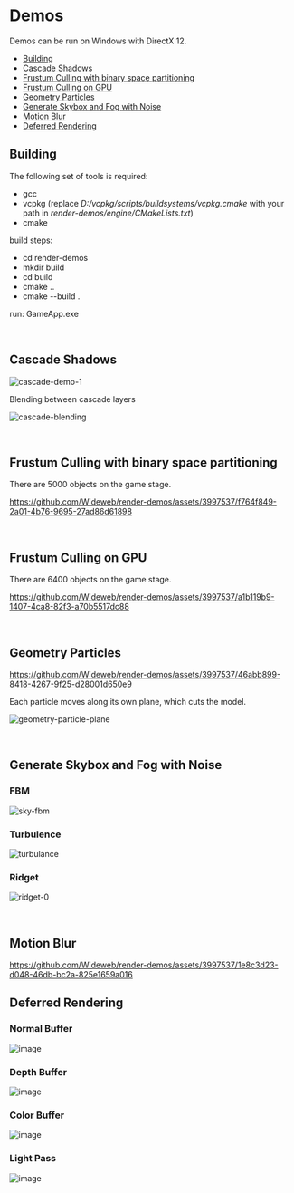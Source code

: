# Demos

Demos can be run on Windows with DirectX 12.

* [Building](#building)
* [Cascade Shadows](#cascade-shadows)
* [Frustum Culling with binary space partitioning](#frustum-culling-with-binary-space-partitioning)
* [Frustum Culling on GPU](#frustum-culling-on-gpu)
* [Geometry Particles](#geometry-particles)
* [Generate Skybox and Fog with Noise](#generate-skybox-and-fog-with-noise)
* [Motion Blur](#motion-blur)
* [Deferred Rendering](#deferred-rendering)

## Building

The following set of tools is required:
- gcc
- vcpkg (replace *D:/vcpkg/scripts/buildsystems/vcpkg.cmake* with your path in *render-demos/engine/CMakeLists.txt*)
- cmake

build steps:
- cd render-demos
- mkdir build
- cd build
- cmake ..
- cmake --build .

run: GameApp.exe

<br>

## Cascade Shadows
![cascade-demo-1](https://github.com/Wideweb/render-demos/assets/3997537/a95becdf-d8a2-461f-a0ec-2727f464c8c6)

Blending between cascade layers

![cascade-blending](https://github.com/Wideweb/render-demos/assets/3997537/93ca9536-2f95-42f4-b3f1-74a86e3302b9)

<br>

## Frustum Culling with binary space partitioning
There are 5000 objects on the game stage.

https://github.com/Wideweb/render-demos/assets/3997537/f764f849-2a01-4b76-9695-27ad86d61898

<br>

## Frustum Culling on GPU

There are 6400 objects on the game stage.

https://github.com/Wideweb/render-demos/assets/3997537/a1b119b9-1407-4ca8-82f3-a70b5517dc88

<br>

## Geometry Particles

https://github.com/Wideweb/render-demos/assets/3997537/46abb899-8418-4267-9f25-d28001d650e9

Each particle moves along its own plane, which cuts the model.

![geometry-particle-plane](https://github.com/Wideweb/render-demos/assets/3997537/86d27f52-702d-467e-b62d-be66e6fc68db)

<br>

## Generate Skybox and Fog with Noise

### FBM
![sky-fbm](https://github.com/Wideweb/render-demos/assets/3997537/eda231d8-0cf2-4735-847a-06b6f08e3ea8)

### Turbulence
![turbulance](https://github.com/Wideweb/render-demos/assets/3997537/60b1de52-fa2a-435b-983c-3e23a8052ed1)


### Ridget
![ridget-0](https://github.com/Wideweb/render-demos/assets/3997537/da9da515-a3f6-42af-a79f-48ccba3d7f9d)

<br>

## Motion Blur

https://github.com/Wideweb/render-demos/assets/3997537/1e8c3d23-d048-46db-bc2a-825e1659a016

## Deferred Rendering

### Normal Buffer
![image](https://github.com/Wideweb/render-demos/assets/3997537/93057b08-3b71-48b1-a53c-70259f76920c)

### Depth Buffer
![image](https://github.com/Wideweb/render-demos/assets/3997537/de80d05a-889b-4563-a29a-5c39fc954f58)

### Color Buffer
![image](https://github.com/Wideweb/render-demos/assets/3997537/0fde15c9-d659-4c2d-84db-0f270ddc50df)

### Light Pass
![image](https://github.com/Wideweb/render-demos/assets/3997537/4636dc10-3795-4c08-a932-0738366b6137)



